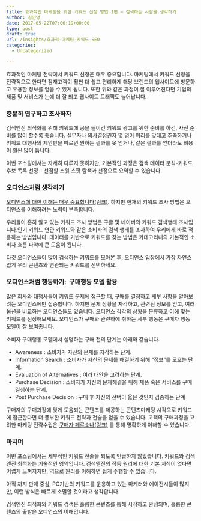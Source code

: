 ```yaml
---
title: 효과적인 마케팅을 위한 키워드 선정 방법 1편 – 검색하는 사람을 생각하기
author: 김민영
date: 2017-05-22T07:06:19+00:00
type: post
draft: true
url: /insights/효과적-마케팅-키워드-SEO
categories:
  - Uncategorized

---
```

효과적인 마케팅 전략에서 키워드 선정은 매우 중요합니다. 마케팅에서 키워드 선정을 전략적으로 한다면 잠재고객이 훨씬 더 쉽고 편리하게 해당 브랜드의 웹사이트에 방문하고 유용한 정보를 얻을 수 있게 됩니다.&nbsp;또한 위와 같은 과정이 잘 이루어진다면 기업의 제품 및 서비스가 눈에 더 잘 띄고 웹사이트 트래픽도 늘어납니다.

### 충분히 연구하고 조사하자

검색엔진 최적화를 위해 키워드에 공을 들이건 키워드 광고를 위한 준비를 하건, 사전 준비를 많이 할수록 좋습니다. 실무자나 의사결정권자 몇 명이 머리를 맞대고 추측하거나 키워드 대행사의 제안만을 따르면 원하는 결과를 못 얻거나, 같은 결과를 얻더라도 비용이 훨씬 많이 듭니다.&nbsp;

이번 포스팅에서는 자세히 다루지 못하지만, 기본적인 과정은 검색 데이터 분석-키워드 후보 목록 선정 &#8211; 선점할&nbsp;스윗 스팟 탐색과 선정으로 요약할 수 있습니다.&nbsp;

### 오디언스처럼 생각하기&nbsp;

<a target="_blank" href="/insights/2017/3/3/-">오디언스에 대한 이해는 매우 중요합니다(링크)</a>. 하지만 현재의 키워드 조사 방법은 오디언스를 이해하려는 노력이 부족합니다.&nbsp;

우리들이 흔히 알고 있는 키워드 조사 방법은 구글 및 네이버의 키워드 검색행태 조사입니다.인기 키워드 연관 키워드와 같은 소비자의 검색 행태를 조사하여 우리에게 바로 적용하는 방법입니다.&nbsp;데이터를 기반으로 키워드를 찾는 방법은 카테고리내의 기본적인 소비자 흐름 파악에 큰 도움이 됩니다.

타깃 오디언스들이 많이 검색하는 키워드를 모아본 후, 오디언스 입장에서 가장 자연스럽게 우리 콘텐츠와 연관되는 키워드를 선택하세요.&nbsp;

### 오디언스처럼&nbsp;행동하기:&nbsp;&nbsp;구매행동 모델&nbsp;활용

많은 회사와 대행사들이 키워드 문제에 접근할 때, 구매를 결정하고 세부 사항을 알아보려는&nbsp;오디언스에만 집중합니다. 하지만 문제 상황을 자각하고, 관련된 정보를 얻고, 여러 옵션을 비교하는 오디언스들도 있습니다. 오디언스 각각의 상황을 분류하고 이에 맞는 키워드를 선정해보세요. 오디언스가 구매와 관련하에 취하는&nbsp;세부 행동은 구매자 행동 모델이 잘 보여줍니다.&nbsp;

소비자 구매행동 모델에서 설명하는&nbsp;구매 전의&nbsp;단계는 아래와 같습니다.&nbsp;

  * Awareness : 소비자가 자신의 문제를 지각하는 단계.
  * Information Search : 소비자가 자신의 문제를 해결하기 위해 “정보”를 모으는 단계.
  * Evaluation of Alternatives : 여러 대안을 고려하는 단계.
  * Purchase Decision : 소비자가 자신의 문제해결을 위해 제품 혹은 서비스를 구매 결심하는 단계.
  * Post Purchase Decision : 구매 후 자신의 선택이 옳은 것인지 검증하는 단계

구매자의 구매과정에 맞게 도움되는 콘텐츠를 제공하는&nbsp;콘텐츠마케팅 시각으로 키워드에&nbsp;접근한다면&nbsp;더 풍부한 키워드 전략과 전술을 얻을 수 있습니다. 고객의 구매과정을 고려한 마케팅 전략수립은&nbsp;[구매자&nbsp;페르소나(링크)][1] 를 통해&nbsp;명확하게 이해할 수 있습니다. &nbsp;

### 마치며

이번 포스팅에서는 세부적인 키워드 전술을 되도록 언급하지 않았습니다.&nbsp;키워드와 검색엔진 최적화는 기술적인 영역입니다. 검색엔진의 작동 원리에 대한&nbsp;기본 지식이 없다면 어렵게 느껴지지만, 역으로 원리를 이해하면 쉽게 수행할 수 있습니다.&nbsp;

아직 까지 판매 중심, PC기반의 키워드를 운용하고 있는 마케터와 에이전시들이 많지만, 이런 방식은 빠르게 소멸할 것이라고 생각합니다.

검색엔진 최적화와 키워드 검색은&nbsp;훌륭한 콘텐츠를 통해 시작하고 완성되며, 훌륭한 콘텐츠의 출발은 오디언스의 이해입니다.&nbsp;

 

 

 [1]: /buyer-persona